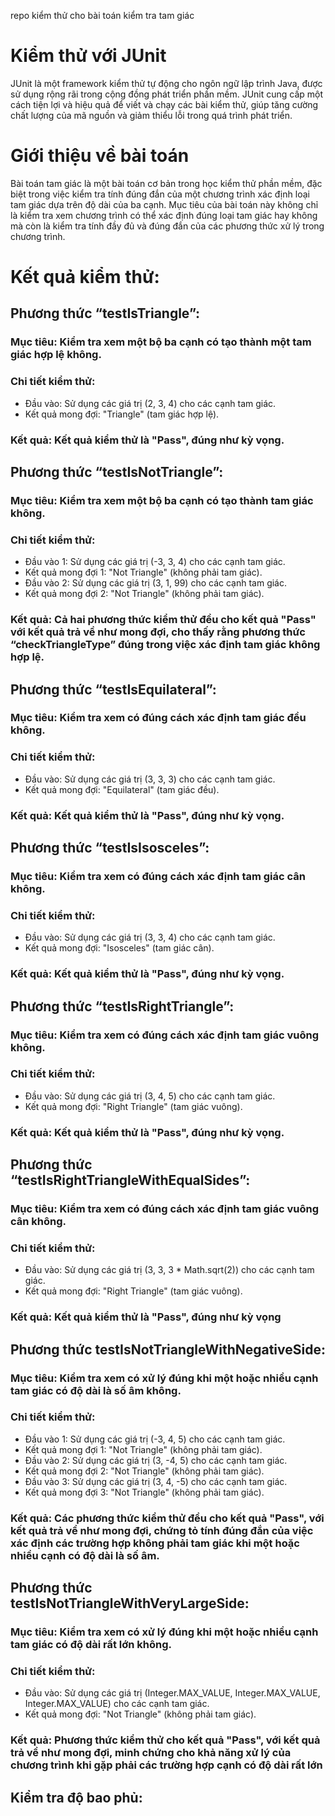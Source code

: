 repo kiểm thử cho bài toán kiểm tra tam giác
# Kiểm thử với JUnit
JUnit là một framework kiểm thử tự động cho ngôn ngữ lập trình Java, được sử dụng rộng rãi trong cộng đồng phát triển phần mềm. JUnit cung cấp một cách tiện lợi và hiệu quả để viết và chạy các bài kiểm thử, giúp tăng cường chất lượng của mã nguồn và giảm thiểu lỗi trong quá trình phát triển.

# Giới thiệu về bài toán
Bài toán tam giác là một bài toán cơ bản trong học kiểm thử phần mềm, đặc biệt trong việc kiểm tra tính đúng đắn của một chương trình xác định loại tam giác dựa trên độ dài của ba cạnh. Mục tiêu của bài toán này không chỉ là kiểm tra xem chương trình có thể xác định đúng loại tam giác hay không mà còn là kiểm tra tính đầy đủ và đúng đắn của các phương thức xử lý trong chương trình.

# Kết quả kiểm thử:
## Phương thức “testIsTriangle”:
### Mục tiêu: Kiểm tra xem một bộ ba cạnh có tạo thành một tam giác hợp lệ không.
### Chi tiết kiểm thử:
 - Đầu vào: Sử dụng các giá trị (2, 3, 4) cho các cạnh tam giác.
 - Kết quả mong đợi: "Triangle" (tam giác hợp lệ).
### Kết quả: Kết quả kiểm thử là "Pass", đúng như kỳ vọng.


## Phương thức “testIsNotTriangle”:
### Mục tiêu: Kiểm tra xem một bộ ba cạnh có tạo thành tam giác không.
### Chi tiết kiểm thử:
- Đầu vào 1: Sử dụng các giá trị (-3, 3, 4) cho các cạnh tam giác.
- Kết quả mong đợi 1: "Not Triangle" (không phải tam giác).
- Đầu vào 2: Sử dụng các giá trị (3, 1, 99) cho các cạnh tam giác.
- Kết quả mong đợi 2: "Not Triangle" (không phải tam giác).
### Kết quả: Cả hai phương thức kiểm thử đều cho kết quả "Pass" với kết quả trả về như mong đợi, cho thấy rằng phương thức “checkTriangleType” đúng trong việc xác định tam giác không hợp lệ.

## Phương thức “testIsEquilateral”:
### Mục tiêu: Kiểm tra xem có đúng cách xác định tam giác đều không.
### Chi tiết kiểm thử:
- Đầu vào: Sử dụng các giá trị (3, 3, 3) cho các cạnh tam giác.
- Kết quả mong đợi: "Equilateral" (tam giác đều).
### Kết quả: Kết quả kiểm thử là "Pass", đúng như kỳ vọng.
 
## Phương thức “testIsIsosceles”:
### Mục tiêu: Kiểm tra xem có đúng cách xác định tam giác cân không.
### Chi tiết kiểm thử:
- Đầu vào: Sử dụng các giá trị (3, 3, 4) cho các cạnh tam giác.
- Kết quả mong đợi: "Isosceles" (tam giác cân).
### Kết quả: Kết quả kiểm thử là "Pass", đúng như kỳ vọng.

## Phương thức “testIsRightTriangle”:
### Mục tiêu: Kiểm tra xem có đúng cách xác định tam giác vuông không.
### Chi tiết kiểm thử:
- Đầu vào: Sử dụng các giá trị (3, 4, 5) cho các cạnh tam giác.
- Kết quả mong đợi: "Right Triangle" (tam giác vuông).
### Kết quả: Kết quả kiểm thử là "Pass", đúng như kỳ vọng.
## Phương thức “testIsRightTriangleWithEqualSides”:
### Mục tiêu: Kiểm tra xem có đúng cách xác định tam giác vuông cân không.
### Chi tiết kiểm thử:
- Đầu vào: Sử dụng các giá trị (3, 3, 3 * Math.sqrt(2)) cho các cạnh tam giác.
- Kết quả mong đợi: "Right Triangle" (tam giác vuông).
### Kết quả: Kết quả kiểm thử là "Pass", đúng như kỳ vọng

## Phương thức testIsNotTriangleWithNegativeSide:
### Mục tiêu: Kiểm tra xem có xử lý đúng khi một hoặc nhiều cạnh tam giác có độ dài là số âm không.
### Chi tiết kiểm thử:
- Đầu vào 1: Sử dụng các giá trị (-3, 4, 5) cho các cạnh tam giác.
- Kết quả mong đợi 1: "Not Triangle" (không phải tam giác).
- Đầu vào 2: Sử dụng các giá trị (3, -4, 5) cho các cạnh tam giác.
- Kết quả mong đợi 2: "Not Triangle" (không phải tam giác).
- Đầu vào 3: Sử dụng các giá trị (3, 4, -5) cho các cạnh tam giác.
- Kết quả mong đợi 3: "Not Triangle" (không phải tam giác).
### Kết quả: Các phương thức kiểm thử đều cho kết quả "Pass", với kết quả trả về như mong đợi, chứng tỏ tính đúng đắn của việc xác định các trường hợp không phải tam giác khi một hoặc nhiều cạnh có độ dài là số âm.
## Phương thức testIsNotTriangleWithVeryLargeSide:
### Mục tiêu: Kiểm tra xem có xử lý đúng khi một hoặc nhiều cạnh tam giác có độ dài rất lớn không.
### Chi tiết kiểm thử:
- Đầu vào: Sử dụng các giá trị (Integer.MAX_VALUE, Integer.MAX_VALUE, Integer.MAX_VALUE) cho các cạnh tam giác.
- Kết quả mong đợi: "Not Triangle" (không phải tam giác).
### Kết quả: Phương thức kiểm thử cho kết quả "Pass", với kết quả trả về như mong đợi, minh chứng cho khả năng xử lý của chương trình khi gặp phải các trường hợp cạnh có độ dài rất lớn

## Kiểm tra độ bao phủ:


